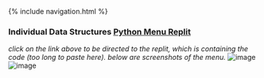 {% include navigation.html %}

### Individual Data Structures [Python Menu Replit](https://replit.com/join/joleelmawp-aadyanjalidaita)
*click on the link above to be directed to the replit, which is containing the code (too long to paste here). below are screenshots of the menu.*
![image](https://user-images.githubusercontent.com/89221238/158238642-bd0eee4a-ea6e-4fb3-8cfa-c62884a1b1e3.png)
![image](https://user-images.githubusercontent.com/89221238/158101477-e6d3620d-09a7-4f9a-abe7-87a44695b13e.png)

